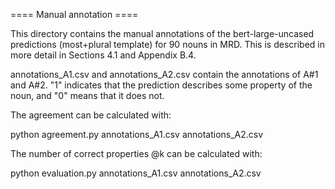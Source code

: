 

==== Manual annotation ====

This directory contains the manual annotations of the bert-large-uncased predictions (most+plural template) for 90 nouns in MRD. This is described in more detail in Sections 4.1 and Appendix B.4.

annotations_A1.csv and annotations_A2.csv contain the annotations of A#1 and A#2. "1" indicates that the prediction describes some property of the noun, and "0" means that it does not.

The agreement can be calculated with:

python agreement.py annotations_A1.csv annotations_A2.csv

The number of correct properties @k can be calculated with:

python evaluation.py annotations_A1.csv annotations_A2.csv

